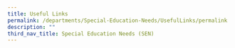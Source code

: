 ```yaml
---
title: Useful Links
permalink: /departments/Special-Education-Needs/UsefulLinks/permalink
description: ""
third_nav_title: Special Education Needs (SEN)
---
```

